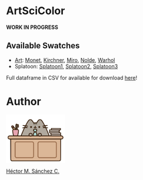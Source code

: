 # ArtSciColor

**WORK IN PROGRESS**

## Available Swatches


* [Art](./ArtSciColor/swatches/Art.md): [Monet](./ArtSciColor/swatches/Monet.md), [Kirchner](./ArtSciColor/swatches/Kirchner.md), [Miro](./ArtSciColor/swatches/Miro.md), [Nolde](./ArtSciColor/swatches/Nolde.md), [Warhol](./ArtSciColor/swatches/Kirchner.md)
* Splatoon: [Splatoon1](./ArtSciColor/swatches/Splatoon1.md),  [Splatoon2](./ArtSciColor/swatches/Splatoon2.md),  [Splatoon3](./ArtSciColor/swatches/Splatoon3.md)

Full dataframe in CSV for available for download [here](./ArtSciColor/data/DB.csv)!

# Author

<img src="./ArtSciColor/media/pusheen.jpg" height="130px" align="middle"><br>

[Héctor M. Sánchez C.](https://chipdelmal.github.io/)
